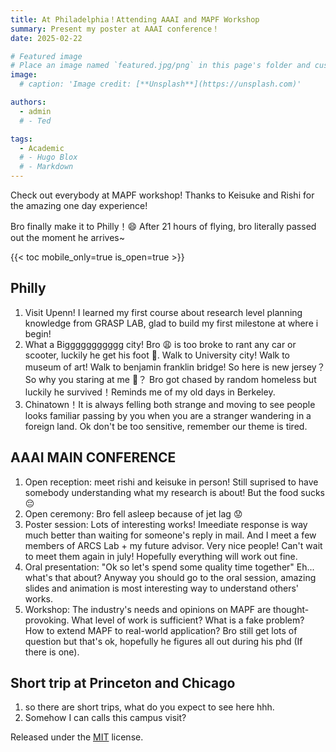```yaml
---
title: At Philadelphia！Attending AAAI and MAPF Workshop
summary: Present my poster at AAAI conference！
date: 2025-02-22

# Featured image
# Place an image named `featured.jpg/png` in this page's folder and customize its options here.
image:
  # caption: 'Image credit: [**Unsplash**](https://unsplash.com)'

authors:
  - admin
  # - Ted

tags:
  - Academic
  # - Hugo Blox
  # - Markdown
---
```


Check out everybody at MAPF workshop! Thanks to Keisuke and Rishi for the amazing one day experience!

Bro finally make it to Philly！😄 After 21 hours of flying, bro literally passed out the moment he arrives~

{{< toc mobile_only=true is_open=true >}}

## Philly

<!-- 1. The Hugo Blox website builder for Hugo, along with its starter templates, is designed for professional creators, educators, and teams/organizations - although it can be used to create any kind of site
2. The template can be modified and customised to suit your needs. It's a good platform for anyone looking to take control of their data and online identity whilst having the convenience to start off with a **no-code solution (write in Markdown and customize with YAML parameters)** and having **flexibility to later add even deeper personalization with HTML and CSS**
3. You can work with all your favourite tools and apps with hundreds of plugins and integrations to speed up your workflows, interact with your readers, and much more -->

1. Visit Upenn! I learned my first course about research level planning knowledge from GRASP LAB,  glad to build my first milestone at where i begin!
2. What a Biggggggggggg city! Bro 😩 is too broke to rant any car or scooter, luckily he get his foot 🏃‍. Walk to University city! Walk to museum of art! Walk to benjamin franklin bridge! So here is new jersey？So why you staring at me 🥧？ Bro got chased by random homeless but luckily he survived！Reminds me of my old days in Berkeley.
3. Chinatown！It is always felling both strange and moving to see people looks familiar passing by you when you are a stranger wandering in a foreign land. Ok don't be too sensitive, remember our theme is tired.


## AAAI MAIN CONFERENCE

1. Open reception: meet rishi and keisuke in person! Still suprised to have somebody understanding what my research is about! But the food sucks 😔
2. Open ceremony: Bro fell asleep because of jet lag 😟
3. Poster session: Lots of interesting works! Imeediate response is way much better than waiting for someone's reply in mail. And I meet a few members of ARCS Lab + my future advisor. Very nice people! Can't wait to meet them again in july! Hopefully everything will work out fine.
4. Oral presentation: "Ok so let's spend some quality time together" Eh... what's that about? Anyway you should go to the oral session, amazing slides and animation is most interesting way to understand others' works.
5. Workshop: The industry's needs and opinions on MAPF ​​are thought-provoking. What level of work is sufficient? What is a fake problem? How to extend MAPF to real-world application? Bro still get lots of question but that's ok, hopefully he figures all out during his phd (If there is one).


## Short trip at Princeton and Chicago

1. so there are short trips, what do you expect to see here hhh. 
2. Somehow I can calls this campus visit? 


<!-- [//]: # ([![The template is mobile first with a responsive design to ensure that your site looks stunning on every device.]&#40;https://raw.githubusercontent.com/wowchemy/wowchemy-hugo-modules/main/starters/academic/preview.png&#41;]&#40;https://hugoblox.com&#41;)

### Get Started

- 👉 [**Create a new site**](https://hugoblox.com/templates/)
- 📚 [**Personalize your site**](https://docs.hugoblox.com/)
- 💬 [Chat with the **Hugo Blox community**](https://discord.gg/z8wNYzb) or [**Hugo community**](https://discourse.gohugo.io)
- 🐦 Twitter: [@GetResearchDev](https://twitter.com/GetResearchDev) [@GeorgeCushen](https://twitter.com/GeorgeCushen) #MadeWithHugoBlox
- 💡 [Request a **feature** or report a **bug** for _Hugo Blox_](https://github.com/HugoBlox/hugo-blox-builder/issues)
- ⬆️ **Updating Hugo Blox?** View the [Update Guide](https://docs.hugoblox.com/reference/update/) and [Release Notes](https://github.com/HugoBlox/hugo-blox-builder/releases)

## Crowd-funded open-source software

To help us develop this template and software sustainably under the MIT license, we ask all individuals and businesses that use it to help support its ongoing maintenance and development via sponsorship.

### [❤️ Click here to become a sponsor and help support Hugo Blox's future ❤️](https://hugoblox.com/sponsor/)

As a token of appreciation for sponsoring, you can **unlock [these](https://hugoblox.com/sponsor/) awesome rewards and extra features 🦄✨**

## Ecosystem

- **[Bibtex To Markdown](https://github.com/GetRD/academic-file-converter):** Automatically import publications from BibTeX

## Inspiration

[Learn what other **creators**](https://hugoblox.com/creators/) are building with this template.

## Features

- **Page builder** - Create _anything_ with no-code [**blocks**](https://hugoblox.com/blocks/) and [**elements**](https://docs.hugoblox.com/reference/markdown/)
- **Edit any type of content** - Blog posts, publications, talks, slides, projects, and more!
- **Create content** in [**Markdown**](https://docs.hugoblox.com/reference/markdown/), [**Jupyter**](https://docs.hugoblox.com/getting-started/cms/), or [**RStudio**](https://docs.hugoblox.com/getting-started/cms/)
- **Plugin System** - Fully customizable [**color** and **font themes**](https://docs.hugoblox.com/getting-started/customize/)
- **Display Code and Math** - Code syntax highlighting and LaTeX math supported
- **Integrations** - [Google Analytics](https://analytics.google.com), [Disqus commenting](https://disqus.com), Maps, Contact Forms, and more!
- **Beautiful Site** - Simple and refreshing one-page design
- **Industry-Leading SEO** - Help get your website found on search engines and social media
- **Media Galleries** - Display your images and videos with captions in a customizable gallery
- **Mobile Friendly** - Look amazing on every screen with a mobile friendly version of your site
- **Multi-language** - 35+ language packs including English, 中文, and Português
- **Multi-user** - Each author gets their own profile page
- **Privacy Pack** - Assists with GDPR
- **Stand Out** - Bring your site to life with animation, parallax backgrounds, and scroll effects
- **One-Click Deployment** - No servers. No databases. Only files.

## Themes

Hugo Blox and its templates come with **automatic day (light) and night (dark) mode** built-in. Visitors can choose their preferred mode by clicking the sun/moon icon in the header.

[Choose a stunning **theme** and **font**](https://docs.hugoblox.com/getting-started/customize/) for your site. Themes are fully customizable.

## License

Copyright 2016-present [George Cushen](https://georgecushen.com). -->

Released under the [MIT](https://github.com/HugoBlox/hugo-blox-builder/blob/main/LICENSE.md) license.
